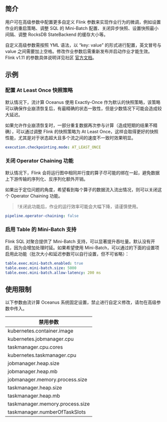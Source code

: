 ## 简介

用户可在高级参数中配置更多自定义 Flink 参数来实现作业行为的微调，例如设置作业的重启策略、调整 SQL 的 Mini-Batch 配置、关闭异步快照、设置快照最小间隔、调整 RocksDB StateBackend 的缓存大小等。

自定义高级参数需按照 YML 语法，以 “key: value” 的形式进行配置，英文冒号与 value 之间需要加上空格。修改作业参数后需重新发布并启动作业才能生效。Flink v1.11 的参数具体说明详见社区 [官方文档](https://ci.apache.org/projects/flink/flink-docs-release-1.11/ops/config.html)。

## 示例

### 配置 At Least Once 快照策略

默认情况下，流计算 Oceanus 使用 Exactly-Once 作为默认的快照策略，该策略可以确保作业崩溃恢复后，有最精确的状态一致性，但是少数情况下可能会造成较大延迟。

如果允许作业崩溃恢复时，一部分重复数据再次参与计算（造成短期的结果不精确），可以通过调整 Flink 的快照策略为 At Least Once，这样会取得更好的快照性能，尤其是对于状态超大且多个流之间的速度不一致时效果明显。

```yml
execution.checkpointing.mode: AT_LEAST_ONCE
```

### 关闭 Operator Chaining 功能

默认情况下，Flink 会将运行图中相同并行度的算子尽可能的绑在一起，避免数据上下游传输的序列化、反序列化额外开销。

如果出于定位问题的角度，希望看到每个算子的数据流入流出情况，则可以关闭这个 Operator Chaining 功能。

>!关闭此功能后，作业的运行效率可能会大幅下降，请谨慎使用。

```yml
pipeline.operator-chaining: false
```


### 启用 Table 的 Mini-Batch 支持

Flink SQL 对聚合提供了 Mini-Batch 支持，可以显著提升吞吐量。默认没有开启，因为会增加处理时延。如果希望使用 Mini-Batch，可以通过的下面的设置项启用此功能（批次大小和延迟参数可以自行设置，但不可省略）：

```yml
table.exec.mini-batch.enabled: true
table.exec.mini-batch.size: 5000
table.exec.mini-batch.allow-latency: 200 ms
```

## 使用限制

以下参数由流计算 Oceanus 系统固定设置，禁止进行自定义修改，请勿在高级参数中传入。

| 禁用参数                        |
| ------------------------------- |
| kubernetes.container.image      |
| kubernetes.jobmanager.cpu       |
| taskmanager.cpu.cores           |
| kubernetes.taskmanager.cpu      |
| jobmanager.heap.size            |
| jobmanager.heap.mb              |
| jobmanager.memory.process.size  |
| taskmanager.heap.size           |
| taskmanager.heap.mb             |
| taskmanager.memory.process.size |
| taskmanager.numberOfTaskSlots   |



